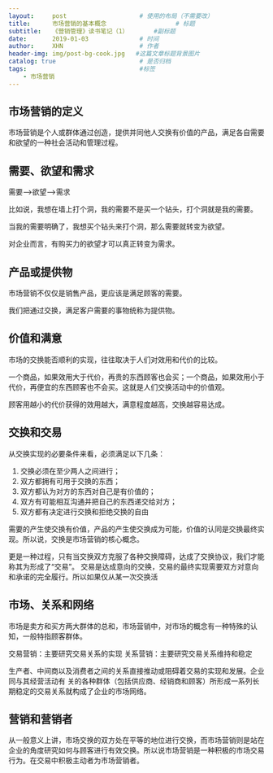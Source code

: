 ```yaml
---
layout:     post                    # 使用的布局（不需要改）
title:     	市场营销的基本概念            		# 标题 
subtitle:   《营销管理》读书笔记（1）      	#副标题   
date:       2019-01-03              # 时间
author:     XHN                     # 作者
header-img: img/post-bg-cook.jpg   #这篇文章标题背景图片
catalog: true                       # 是否归档
tags:                               #标签
    - 市场营销
---
```


## 市场营销的定义 ##

市场营销是个人或群体通过创造，提供并同他人交换有价值的产品，满足各自需要和欲望的一种社会活动和管理过程。

## 需要、欲望和需求 ##

需要-->欲望-->需求

比如说，我想在墙上打个洞，我的需要不是买一个钻头，打个洞就是我的需要。

当我的需要明确了，我想买个钻头来打个洞，那么需要就转变为欲望。

对企业而言，有购买力的欲望才可以真正转变为需求。 


## 产品或提供物 ##

市场营销不仅仅是销售产品，更应该是满足顾客的需要。

我们把通过交换，满足客户需要的事物统称为提供物。


## 价值和满意 ##

市场的交换能否顺利的实现，往往取决于人们对效用和代价的比较。

一个商品，如果效用大于代价，再贵的东西顾客也会买；一个商品，如果效用小于代价，再便宜的东西顾客也不会买。这就是人们交换活动中的价值观。

顾客用越小的代价获得的效用越大，满意程度越高，交换越容易达成。


## 交换和交易 ##

从交换实现的必要条件来看，必须满足以下几条：

1. 交换必须在至少两人之间进行； 　　
1. 双方都拥有可用于交换的东西； 　　
1. 双方都认为对方的东西对自己是有价值的； 　　
1. 双方有可能相互沟通并把自己的东西递交给对方； 　　
1. 双方都有决定进行交换和拒绝交换的自由


需要的产生使交换有价值，产品的产生使交换成为可能，价值的认同是交换最终实现。所以说，交换是市场营销的核心概念。

更是一种过程，只有当交换双方克服了各种交换障碍，达成了交换协议，我们才能称其为形成了“交易”。 交易是达成意向的交换，交易的最终实现需要双方对意向和承诺的完全履行。所以如果仅从某一次交换活


## 市场、关系和网络 ##

市场是卖方和买方两大群体的总和，市场营销中，对市场的概念有一种特殊的认知，一般特指顾客群体。

交易营销：主要研究交易关系的实现
关系营销：主要研究交易关系维持和稳定


生产者、中间商以及消费者之间的关系直接推动或阻碍着交易的实现和发展。企业同与其经营活动有 关的各种群体（包括供应商、经销商和顾客）所形成一系列长期稳定的交易关系就构成了企业的市场网络。


## 营销和营销者 ##

从一般意义上讲，市场交换的双方处在平等的地位进行交换，而市场营销则是站在企业的角度研究如何与顾客进行有效交换。所以说市场营销是一种积极的市场交易行为。在交易中积极主动者为市场营销者。




